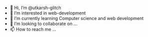 - 👋 Hi, I’m @utkarsh-glitch
- 👀 I’m interested in web-development
- 🌱 I’m currently learning Computer science and web development 
- 💞️ I’m looking to collaborate on ...
- 📫 How to reach me ...

<!---
utkarsh-glitch/utkarsh-glitch is a ✨ special ✨ repository because its `README.md` (this file) appears on your GitHub profile.
You can click the Preview link to take a look at your changes.
--->
